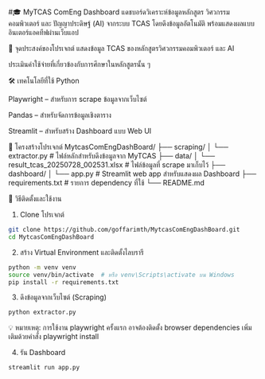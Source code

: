 #🎓 MyTCAS ComEng Dashboard
แดชบอร์ดวิเคราะห์ข้อมูลหลักสูตร วิศวกรรมคอมพิวเตอร์ และ ปัญญาประดิษฐ์ (AI) จากระบบ TCAS โดยดึงข้อมูลอัตโนมัติ พร้อมแสดงผลแบบอินเตอร์แอคทีฟผ่านเว็บแอป

📌 จุดประสงค์ของโปรเจกต์
แสดงข้อมูล TCAS ของหลักสูตรวิศวกรรมคอมพิวเตอร์ และ AI

ประเมินค่าใช้จ่ายที่เกี่ยวข้องกับการศึกษาในหลักสูตรนั้น ๆ

🛠 เทคโนโลยีที่ใช้
Python

Playwright – สำหรับการ scrape ข้อมูลจากเว็บไซต์

Pandas – สำหรับจัดการข้อมูลเชิงตาราง

Streamlit – สำหรับสร้าง Dashboard แบบ Web UI

📁 โครงสร้างโปรเจกต์
MytcasComEngDashBoard/
├── scraping/
│   └── extractor.py       # ไฟล์หลักสำหรับดึงข้อมูลจาก MyTCAS
├── data/
│   └── result_tcas_20250728_002531.xlsx          # ไฟล์ข้อมูลที่ scrape มาเก็บไว้
├── dashboard/
│   └── app.py           # Streamlit web app สำหรับแสดงผล Dashboard
├── requirements.txt     # รายการ dependency ที่ใช้
└── README.md

🚀 วิธีติดตั้งและใช้งาน
1. Clone โปรเจกต์
```bash
git clone https://github.com/goffarimth/MytcasComEngDashBoard.git
cd MytcasComEngDashBoard
```
2. สร้าง Virtual Environment และติดตั้งไลบรารี
```bash
python -m venv venv
source venv/bin/activate  # หรือ venv\Scripts\activate บน Windows
pip install -r requirements.txt
```
3. ดึงข้อมูลจากเว็บไซต์ (Scraping)
```bash
python extractor.py
```
💡 หมายเหตุ: การใช้งาน playwright ครั้งแรก อาจต้องติดตั้ง browser dependencies เพิ่มเติมด้วยคำสั่ง
playwright install

4. รัน Dashboard
```bash
streamlit run app.py
```
